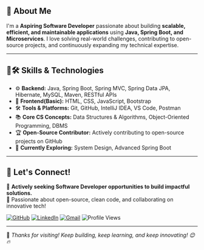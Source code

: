 ## 🌟 About Me  
I'm a **Aspiring Software Developer** passionate about building **scalable, efficient, and maintainable applications** using **Java, Spring Boot, and Microservices**. I love solving real-world challenges, contributing to open-source projects, and continuously expanding my technical expertise.
    
---

## 🔧🛠️ Skills & Technologies  

- ⚙️ **Backend:** Java, Spring Boot, Spring MVC, Spring Data JPA, Hibernate, MySQL, Maven, RESTful APIs
- 🎨 **Frontend(Basic):** HTML, CSS, JavaScript, Bootstrap  
- 🛠️ **Tools & Platforms:** Git, GitHub, IntelliJ IDEA, VS Code, Postman
- 📚 **Core CS Concepts:** Data Structures & Algorithms, Object-Oriented Programming, DBMS 
- 🏆 **Open-Source Contributor:** Actively contributing to open-source projects on GitHub  
- 🌱 **Currently Exploring:** System Design, Advanced Spring Boot  

---

## 📼 Let's Connect!

💼 **Actively seeking Software Developer opportunities to build impactful solutions.**  
🤝 Passionate about open-source, clean code, and collaborating on innovative tech!

[![GitHub](https://img.shields.io/badge/GitHub-%40omkarkulkarni2704-239a3b.svg)](https://github.com/omkarkulkarni2704) 
[![LinkedIn](https://img.shields.io/badge/LinkedIn-%40omkarkulkarni-0c66c3.svg)](https://www.linkedin.com/in/omkarkulkarni-dev/) 
[![Gmail](https://img.shields.io/badge/Gmail-Contact%20Me-D14836?logo=gmail&logoColor=white)](mailto:omkarkulkarni2704@gmail.com) 
![Profile Views](https://komarev.com/ghpvc/?username=omkarkulkarni2704&label=Profile%20Views&color=0e75b6&style=flat)  

---

🌟 _Thanks for visiting! Keep building, keep learning, and keep innovating! 😊🔥_

 












<!-- Proudly created with GPRM ( https://gprm.itsvg.in ) -->
